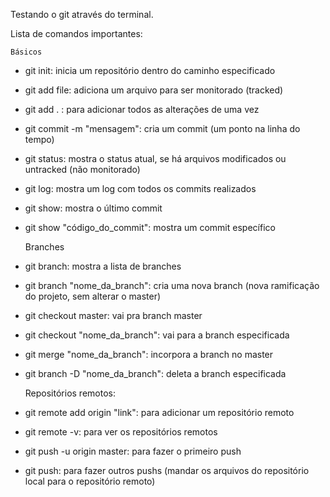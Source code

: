 Testando o git através do terminal.

Lista de comandos importantes:

    Básicos

- git init: inicia um repositório dentro do caminho especificado
- git add file: adiciona um arquivo para ser monitorado (tracked)
- git add . : para adicionar todos as alterações de uma vez
- git commit -m "mensagem": cria um commit (um ponto na linha do tempo)
- git status: mostra o status atual, se há arquivos modificados ou untracked (não monitorado)
- git log: mostra um log com todos os commits realizados
- git show: mostra o último commit
- git show "código_do_commit": mostra um commit específico

    Branches

- git branch: mostra a lista de branches
- git branch "nome_da_branch": cria uma nova branch (nova ramificação do projeto, sem alterar o master)
- git checkout master: vai pra branch master
- git checkout "nome_da_branch": vai para a branch especificada
- git merge "nome_da_branch": incorpora a branch no master
- git branch -D "nome_da_branch": deleta a branch especificada

    Repositórios remotos:

- git remote add origin "link": para adicionar um repositório remoto
- git remote -v: para ver os repositórios remotos
- git push -u origin master: para fazer o primeiro push
- git push: para fazer outros pushs (mandar os arquivos do repositório local para o repositório remoto)